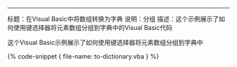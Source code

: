 ---
标题：在Visual Basic中将数组转换为字典
说明：分组
描述：这个示例展示了如何使用键选择器将元素数组分组到字典中的Visual Basic代码

这个Visual Basic示例展示了如何使用键选择器将元素数组分组到字典中

{% code-snippet { file-name: to-dictionary.vba } %}
